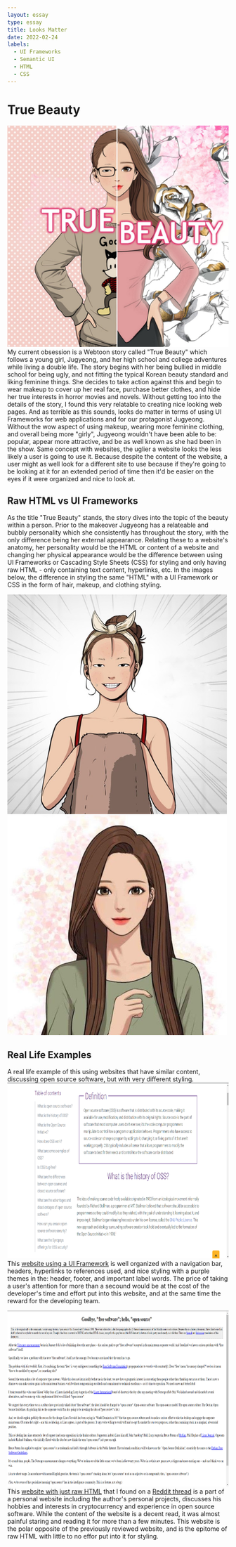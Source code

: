 ```yaml
---
layout: essay
type: essay
title: Looks Matter
date: 2022-02-24
labels:
  - UI Frameworks
  - Semantic UI
  - HTML
  - CSS
---
```


# True Beauty
<img class="ui medium right floated image" src="../images/true_beauty.jpg">
My current obsession is a Webtoon story called "True Beauty" which follows a young girl, Jugyeong, and her high school and college adventures while living a double life. The story begins with her being bullied in middle school for being ugly, and not fitting the typical Korean beauty standard and liking feminine things. She decides to take action against this and begin to wear makeup to cover up her real face, purchase better clothes, and hide her true interests in horror movies and novels. Without getting too into the details of the story, I found this very relatable to creating nice looking web pages. And as terrible as this sounds, looks do matter in terms of using UI Frameworks for web applications and for our protagonist Jugyeong. Without the wow aspect of using makeup, wearing more feminine clothing, and overall being more "girly", Jugyeong wouldn't have been able to be: popular, appear more attractive, and be as well known as she had been in the show. Same concept with websites, the uglier a website looks the less likely a user is going to use it. Because despite the content of the website, a user might as well look for a different site to use because if they're going to be looking at it for an extended period of time then it'd be easier on the eyes if it were organized and nice to look at. 

## Raw HTML vs UI Frameworks
As the title "True Beauty" stands, the story dives into the topic of the beauty within a person. Prior to the makeover Jugyeong has a relateable and bubbly personality which she consistently has throughout the story, with the only difference being her external appearance. Relating these to a website's anatomy, her personality would be the HTML or content of a website and changing her physical appearance would be the difference between using UI Frameworks or Cascading Style Sheets (CSS) for styling and only having raw HTML - only containing text content, hyperlinks, etc. In the images below, the difference in styling the same "HTML" with a UI Framework or CSS in the form of hair, makeup, and clothing styling.
<div class="row">
  <div class="column">
    <img class="ui medium left floated image" src="../images/ugly_jugyeong.jpg" width="500" height="500">
  </div>
  <div class="column">
    <img class="ui medium right floated image" src="../images/pretty_jugyeong.jpg" width="500" height="500">
  </div>
</div>


## Real Life Examples
A real life example of this using websites that have similar content, discussing open source software, but with very different styling.
<img src="../images/website with ui.png" alt="website with ui" width="700" height="400">
This <a target="_blank" href="https://www.synopsys.com/glossary/what-is-open-source-software.html">website using a UI Framework</a> is well organized with a navigation bar, headers, hyperlinks to references used, and nice styling with a purple themes in the: header, footer, and important label words. The price of taking a user's attention for more than a secound would be at the cost of the developer's time and effort put into this website, and at the same time the reward for the developing team.

<img src="../images/rawhtml.png" alt="raw html" width="700" height="400">
This <a target="_blank" href="http://catb.org/~esr/open-source.html">website with just raw HTML</a> that I found on a <a href="https://www.reddit.com/r/web_design/comments/b9fvbs/collection_of_minimalraw_html_websites/">Reddit thread</a> is a part of a personal website including the author's personal projects, discusses his hobbies and interests in cryptocurrency and experience in open source software. While the content of the website is a decent read, it was almost painful staring and reading it for more than a few minutes. This website is the polar opposite of the previously reviewed website, and is the epitome of raw HTML with little to no effor put into it for styling. 

